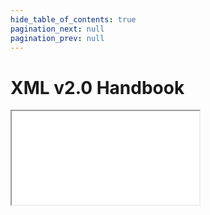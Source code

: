 ```yaml
---
hide_table_of_contents: true
pagination_next: null
pagination_prev: null
---
```


# XML v2.0 Handbook

<iframe src="/reference/data-standard/xml/v2.0/"
  title="XML Standard v2.0 Handbook" />
